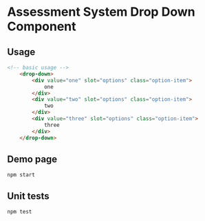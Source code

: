# Assessment System Drop Down Component

##  Usage

```html
<!-- basic usage -->
    <drop-down>
        <div value="one" slot="options" class="option-item">
            one
        </div>
        <div value="two" slot="options" class="option-item">
            two
        </div>
        <div value="three" slot="options" class="option-item">
            three
        </div>
    </drop-down>
```

## Demo page

```shell
npm start
```

## Unit tests

```shell
npm test
```